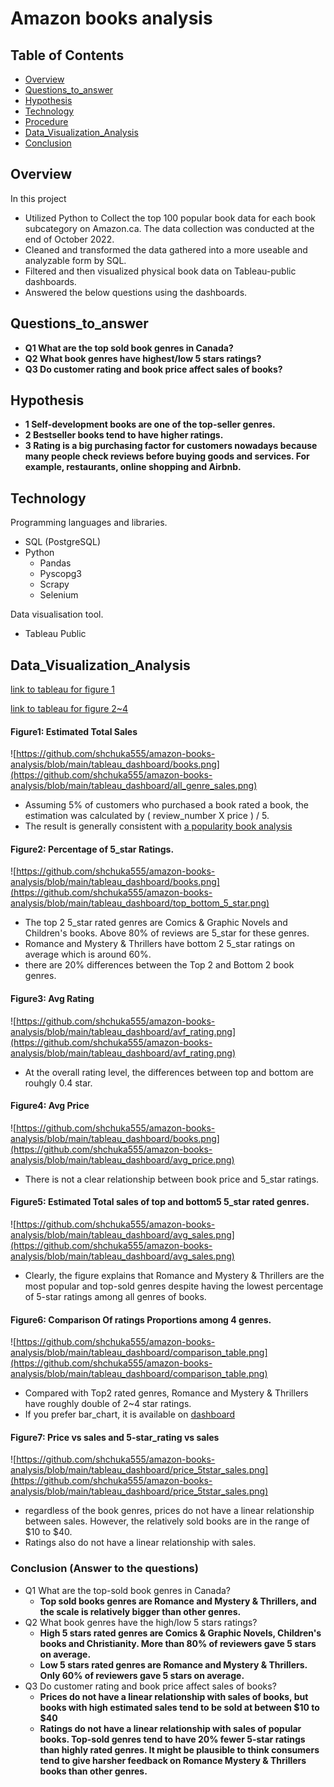 # Amazon books analysis

## Table of Contents
- [Overview](#Overview)  
- [Questions_to_answer](#Questions_to_answer)
- [Hypothesis](#Hypothesis)
- [Technology](#Technology)  
- [Procedure](#Procedure)  
- [Data_Visualization_Analysis](#Data_Visualization_Analysis)
- [Conclusion](#Conclusion)  

## Overview
In this project
- Utilized Python to Collect the top 100 popular book data for each book subcategory on Amazon.ca.
The data collection was conducted at the end of October 2022. 
- Cleaned and transformed the data gathered into a more useable and analyzable form by SQL.
- Filtered and then visualized physical book data on Tableau-public dashboards.
- Answered the below questions using the dashboards.

## Questions_to_answer
- **Q1 What are the top sold book genres in Canada?**
- **Q2 What book genres have highest/low 5 stars ratings?**
- **Q3 Do customer rating and book price affect sales of books?**

## Hypothesis
- **1 Self-development books are one of the top-seller genres.**
- **2 Bestseller books tend to have higher ratings.**
- **3 Rating is a big purchasing factor for customers nowadays because many people check reviews before buying goods and services. For example, restaurants, online shopping and Airbnb.**


## Technology 
Programming languages and libraries.
- SQL (PostgreSQL)
- Python 
  - Pandas
  - Pyscopg3
  - Scrapy 
  - Selenium 
 
Data visualisation tool.
- Tableau Public

## Data_Visualization_Analysis
[link to tableau for figure 1](https://public.tableau.com/views/amazon_book_analysis_physical_book1/Dashboard3?:language=en-US&:display_count=n&:origin=viz_share_link)

[link to tableau for figure 2~4](https://public.tableau.com/views/amazon_book_analysis_physical_book1/Dashboard3?:language=en-US&:display_count=n&:origin=viz_share_link) 

#### Figure1: Estimated Total Sales
![https://github.com/shchuka555/amazon-books-analysis/blob/main/tableau_dashboard/books.png](https://github.com/shchuka555/amazon-books-analysis/blob/main/tableau_dashboard/all_genre_sales.png)
- Assuming 5% of customers who purchased a book rated a book, the estimation was calculated by ( review_number X price ) / 5. 
- The result is generally consistent with [a popularity book analysis](https://bubblecow.com/blog/popular-book-genre)

#### Figure2: Percentage of 5_star Ratings.
![https://github.com/shchuka555/amazon-books-analysis/blob/main/tableau_dashboard/books.png](https://github.com/shchuka555/amazon-books-analysis/blob/main/tableau_dashboard/top_bottom_5_star.png)
- The top 2 5_star rated genres are Comics & Graphic Novels and Children's books. Above 80% of reviews are 5_star for these genres.
- Romance and Mystery & Thrillers have bottom 2 5_star ratings on average which is around 60%.
- there are 20% differences between the Top 2 and Bottom 2 book genres.

#### Figure3: Avg Rating
![https://github.com/shchuka555/amazon-books-analysis/blob/main/tableau_dashboard/avf_rating.png](https://github.com/shchuka555/amazon-books-analysis/blob/main/tableau_dashboard/avf_rating.png)
- At the overall rating level, the differences between top and bottom are rouhgly 0.4 star. 

#### Figure4: Avg Price
![https://github.com/shchuka555/amazon-books-analysis/blob/main/tableau_dashboard/books.png](https://github.com/shchuka555/amazon-books-analysis/blob/main/tableau_dashboard/avg_price.png)
- There is not a clear relationship between book price and 5_star ratings.

#### Figure5: Estimated Total sales of top and bottom5 5_star rated genres.
![https://github.com/shchuka555/amazon-books-analysis/blob/main/tableau_dashboard/avg_sales.png](https://github.com/shchuka555/amazon-books-analysis/blob/main/tableau_dashboard/avg_sales.png)
- Clearly, the figure explains that Romance and Mystery & Thrillers are the most popular and top-sold genres despite having the lowest percentage of 5-star ratings among all genres of books.

#### Figure6: Comparison Of ratings Proportions among 4 genres.
![https://github.com/shchuka555/amazon-books-analysis/blob/main/tableau_dashboard/comparison_table.png](https://github.com/shchuka555/amazon-books-analysis/blob/main/tableau_dashboard/comparison_table.png)
- Compared with Top2 rated genres, Romance and Mystery & Thrillers have roughly double of 2~4 star ratings.
- If you prefer bar_chart, it is available on [dashboard](https://public.tableau.com/views/amazon_book_analysis_physical_book1/Dashboard3?:language=en-US&:display_count=n&:origin=viz_share_link) 

#### Figure7: Price vs sales and 5-star_rating vs sales
![https://github.com/shchuka555/amazon-books-analysis/blob/main/tableau_dashboard/price_5tstar_sales.png](https://github.com/shchuka555/amazon-books-analysis/blob/main/tableau_dashboard/price_5tstar_sales.png)
- regardless of the book genres, prices do not have a linear relationship between sales. However, the relatively sold books are in the range of $10 to $40.
- Ratings also do not have a linear relationship with sales. 



### Conclusion (Answer to the questions)
- Q1 What are the top-sold book genres in Canada?
  - **Top sold books genres are Romance and Mystery & Thrillers, and the scale is relatively bigger than other genres.**
- Q2 What book genres have the high/low 5 stars ratings?
  - **High 5 stars rated genres are Comics & Graphic Novels, Children's books and Christianity. More than 80% of reviewers gave 5 stars on average.**
  - **Low 5 stars rated genres are Romance and Mystery & Thrillers. Only 60% of reviewers gave 5 stars on average.**
- Q3 Do customer rating and book price affect sales of books?
  - **Prices do not have a linear relationship with sales of books, but books with high estimated sales tend to be sold at between $10 to $40**
  - **Ratings do not have a linear relationship with sales of popular books. Top-sold genres tend to have 20% fewer 5-star ratings than highly rated genres. It might be plausible to think consumers tend to give harsher feedback on Romance Mystery & Thrillers books than other genres.**

 
 

